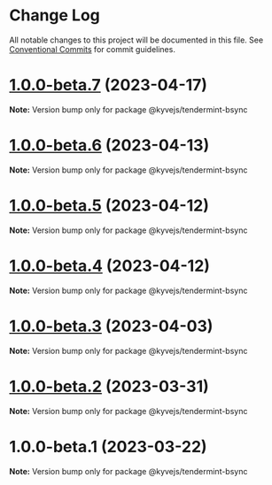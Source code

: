 # Change Log

All notable changes to this project will be documented in this file.
See [Conventional Commits](https://conventionalcommits.org) for commit guidelines.

# [1.0.0-beta.7](https://github.com/KYVENetwork/kyvejs/compare/@kyvejs/tendermint-bsync@1.0.0-beta.6...@kyvejs/tendermint-bsync@1.0.0-beta.7) (2023-04-17)

**Note:** Version bump only for package @kyvejs/tendermint-bsync

# [1.0.0-beta.6](https://github.com/KYVENetwork/kyvejs/compare/@kyvejs/tendermint-bsync@1.0.0-beta.5...@kyvejs/tendermint-bsync@1.0.0-beta.6) (2023-04-13)

**Note:** Version bump only for package @kyvejs/tendermint-bsync

# [1.0.0-beta.5](https://github.com/KYVENetwork/kyvejs/compare/@kyvejs/tendermint-bsync@1.0.0-beta.4...@kyvejs/tendermint-bsync@1.0.0-beta.5) (2023-04-12)

**Note:** Version bump only for package @kyvejs/tendermint-bsync

# [1.0.0-beta.4](https://github.com/KYVENetwork/kyvejs/compare/@kyvejs/tendermint-bsync@1.0.0-beta.3...@kyvejs/tendermint-bsync@1.0.0-beta.4) (2023-04-12)

**Note:** Version bump only for package @kyvejs/tendermint-bsync

# [1.0.0-beta.3](https://github.com/KYVENetwork/kyvejs/compare/@kyvejs/tendermint-bsync@1.0.0-beta.2...@kyvejs/tendermint-bsync@1.0.0-beta.3) (2023-04-03)

**Note:** Version bump only for package @kyvejs/tendermint-bsync

# [1.0.0-beta.2](https://github.com/KYVENetwork/kyvejs/compare/@kyvejs/tendermint-bsync@1.0.0-beta.1...@kyvejs/tendermint-bsync@1.0.0-beta.2) (2023-03-31)

**Note:** Version bump only for package @kyvejs/tendermint-bsync

# 1.0.0-beta.1 (2023-03-22)

**Note:** Version bump only for package @kyvejs/tendermint-bsync
